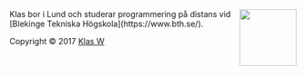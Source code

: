 <div class="byline" markdown=1 style="clear: both;">
<img src="img/bild.jpg" style="float: right; height: 100px;" >
Klas bor i Lund och studerar programmering på distans vid [Blekinge Tekniska Högskola](https://www.bth.se/).


Copyright &copy; 2017 [Klas W](http://www.student.bth.se/~klaa17/dbwebb-kurser/htmlphp/me/kmom06/me6/me.php)
</div>
